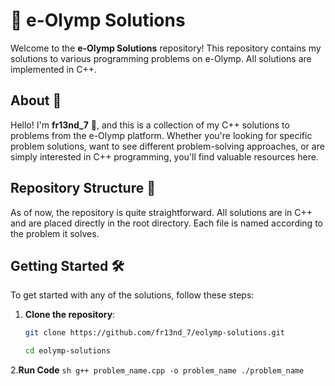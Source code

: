 # 🌟 e-Olymp Solutions

Welcome to the **e-Olymp Solutions** repository! This repository contains my solutions to various programming problems on e-Olymp. All solutions are implemented in C++.

## About 🚀

Hello! I'm **fr13nd_7** 👋, and this is a collection of my C++ solutions to problems from the e-Olymp platform. Whether you're looking for specific problem solutions, want to see different problem-solving approaches, or are simply interested in C++ programming, you'll find valuable resources here.

## Repository Structure 📁

As of now, the repository is quite straightforward. All solutions are in C++ and are placed directly in the root directory. Each file is named according to the problem it solves.

## Getting Started 🛠️

To get started with any of the solutions, follow these steps:

1. **Clone the repository**:
   ```sh
   git clone https://github.com/fr13nd_7/eolymp-solutions.git
   ```
   ```sh
   cd eolymp-solutions
   ```

2.**Run Code**
     ```sh
   g++ problem_name.cpp -o problem_name
   ./problem_name
    ```
